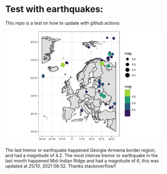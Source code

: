 <!-- README.md is generated from README.Rmd. Please edit that file -->

Test with earthquakes:
======================

This repo is a test on how to update with github actions

![](man/figures/README-unnamed-chunk-2-1.png)

The last tremor or earthquake happened Georgia-Armenia border region,
and had a magnitude of 4.2. The most intense tremor or earthquake in the
last month happened Mid-Indian Ridge and had a magnitude of 6, this was
updated at 25/10, 2021 06:32. Thanks stackoverflow!!

